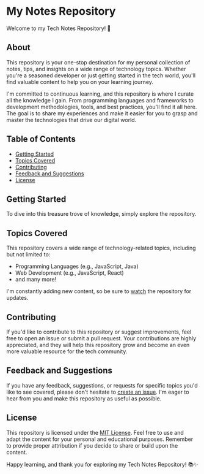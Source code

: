 # My Notes Repository

Welcome to my Tech Notes Repository! 🚀

## About

This repository is your one-stop destination for my personal collection of notes, tips, and insights on a wide range of technology topics. Whether you're a seasoned developer or just getting started in the tech world, you'll find valuable content to help you on your learning journey.

I'm committed to continuous learning, and this repository is where I curate all the knowledge I gain. From programming languages and frameworks to development methodologies, tools, and best practices, you'll find it all here. The goal is to share my experiences and make it easier for you to grasp and master the technologies that drive our digital world.

## Table of Contents

- [Getting Started](#getting-started)
- [Topics Covered](#topics-covered)
- [Contributing](#contributing)
- [Feedback and Suggestions](#feedback-and-suggestions)
- [License](#license)

## Getting Started

To dive into this treasure trove of knowledge, simply explore the repository.

## Topics Covered

This repository covers a wide range of technology-related topics, including but not limited to:

- Programming Languages (e.g., JavaScript, Java)
- Web Development (e.g., JavaScript, React)
- and many more!

I'm constantly adding new content, so be sure to [watch](https://github.com/TeeWrath/My-Notes/subscription) the repository for updates.

## Contributing

If you'd like to contribute to this repository or suggest improvements, feel free to open an issue or submit a pull request. Your contributions are highly appreciated, and they will help this repository grow and become an even more valuable resource for the tech community.


## Feedback and Suggestions

If you have any feedback, suggestions, or requests for specific topics you'd like to see covered, please don't hesitate to [create an issue](https://github.com/TeeWrath/My-Notes/issues). I'm eager to hear from you and make this repository as useful as possible.

## License

This repository is licensed under the [MIT License](/LICENSE). Feel free to use and adapt the content for your personal and educational purposes. Remember to provide proper attribution if you decide to share or build upon the content.

Happy learning, and thank you for exploring my Tech Notes Repository! 📚✨
